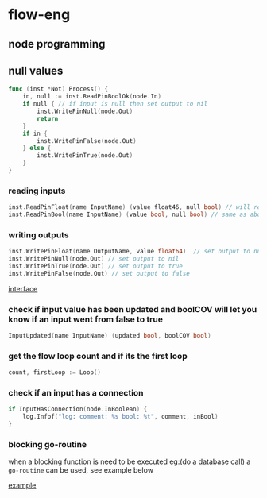# flow-eng


## node programming

## null values

```go
func (inst *Not) Process() {
	in, null := inst.ReadPinBoolOk(node.In)
	if null { // if input is null then set output to nil
		inst.WritePinNull(node.Out)
		return
	}
	if in {
		inst.WritePinFalse(node.Out)
	} else {
		inst.WritePinTrue(node.Out)
	}
}
```

### reading inputs
```go
inst.ReadPinFloat(name InputName) (value float46, null bool) // will return the value as a float and if its `null/nil` the `bool` `null` flag will be `true` 
inst.ReadPinBool(name InputName) (value bool, null bool) // same as above but value is a bool
```

### writing outputs

```go
inst.WritePinFloat(name OutputName, value float64)  // set output to number value (float64)
inst.WritePinNull(node.Out) // set output to nil
inst.WritePinTrue(node.Out) // set output to true
inst.WritePinFalse(node.Out) // set output to false
```


[interface](https://github.com/NubeDev/flow-eng/blob/f8778ee7402691a75516acdb9eef355038c8b17a/node/node.go#L7)

### check if input value has been updated and boolCOV will let you know if an input went from false to true
```go
InputUpdated(name InputName) (updated bool, boolCOV bool)
```

### get the flow loop count and if its the first loop
```go
count, firstLoop := Loop()
```

### check if an input has a connection
```go
if InputHasConnection(node.InBoolean) {
    log.Infof("log: comment: %s bool: %t", comment, inBool)
}
```

### blocking go-routine
when a blocking function is need to be executed eg:(do a database call) a `go-routine` can be used, see example below

[example](https://github.com/NubeDev/flow-eng/blob/620e14572a55b390c99e4efc2214d20a681423de/nodes/count/ramp.go#L49)